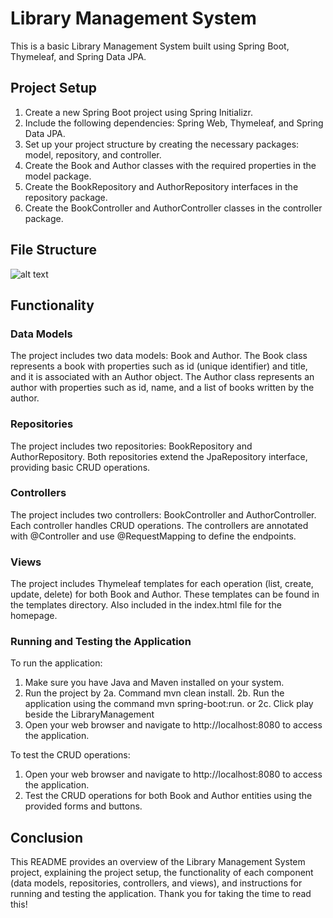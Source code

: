 # Library Management System

This is a basic Library Management System built using Spring Boot, Thymeleaf, and Spring Data JPA.

## Project Setup

1. Create a new Spring Boot project using Spring Initializr.
2. Include the following dependencies: Spring Web, Thymeleaf, and Spring Data JPA.
3. Set up your project structure by creating the necessary packages: model, repository, and controller. 
4. Create the Book and Author classes with the required properties in the model package.
5. Create the BookRepository and AuthorRepository interfaces in the repository package.
6. Create the BookController and AuthorController classes in the controller package.

## File Structure
![alt text](https://github.com/SherYang17/library-management-system-assignment/blob/master/src/main/resources/images/hwimg1.png)


## Functionality

### Data Models

The project includes two data models: Book and Author. The Book class represents a book with properties such as id (unique identifier) and title, and it is associated with an Author object. The Author class represents an author with properties such as id, name, and a list of books written by the author.

### Repositories

The project includes two repositories: BookRepository and AuthorRepository. Both repositories extend the JpaRepository interface, providing basic CRUD operations.

### Controllers

The project includes two controllers: BookController and AuthorController. Each controller handles CRUD operations. The controllers are annotated with @Controller and use @RequestMapping to define the endpoints.

### Views

The project includes Thymeleaf templates for each operation (list, create, update, delete) for both Book and Author. These templates can be found in the templates directory. Also included in the index.html file for the homepage. 

### Running and Testing the Application

To run the application:

1. Make sure you have Java and Maven installed on your system.
2. Run the project by
  2a. Command mvn clean install.
  2b. Run the application using the command mvn spring-boot:run.
  or
  2c. Click play beside the LibraryManagement
3. Open your web browser and navigate to http://localhost:8080 to access the application.

To test the CRUD operations:

1. Open your web browser and navigate to http://localhost:8080 to access the application.
2. Test the CRUD operations for both Book and Author entities using the provided forms and buttons.

## Conclusion

This README provides an overview of the Library Management System project, explaining the project setup, the functionality of each component (data models, repositories, controllers, and views), and instructions for running and testing the application.
Thank you for taking the time to read this!

